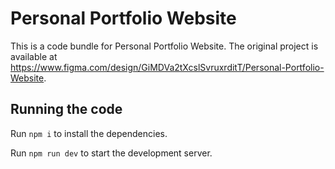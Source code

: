 
  # Personal Portfolio Website

  This is a code bundle for Personal Portfolio Website. The original project is available at https://www.figma.com/design/GiMDVa2tXcslSvruxrditT/Personal-Portfolio-Website.

  ## Running the code

  Run `npm i` to install the dependencies.

  Run `npm run dev` to start the development server.
  